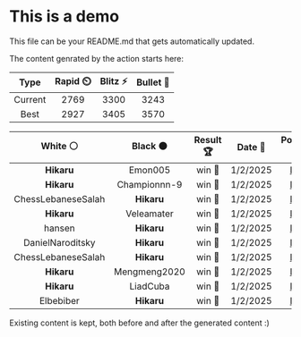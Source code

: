 # This is a demo

This file can be your README.md that gets automatically updated.

The content genrated by the action starts here:

<!--START_SECTION:chessStats-->
<!-- Automatically generated with https://github.com/Balastrong/chess-stats-action -->

| Type | Rapid ⏲️ | Blitz ⚡ | Bullet 🔫 |
|:---:|:---:|:---:|:---:|
| Current | 2769 | 3300 | 3243 |
| Best | 2927 | 3405 | 3570 |

| White ⚪ | Black ⚫ | Result 🏆 | Date 📅 | Position 🗺️ | Type 🕕 |
|:---:|:---:|:---:|:---:|:---:|:---:|
| **Hikaru** | Emon005 | win 🥇 | 1/2/2025 | <a href="http://www.ee.unb.ca/cgi-bin/tervo/fen.pl?select=1r1R2k1/5Npp/p3Pp2/2b1p3/2p5/8/PPP3PP/2K2R2 b - - 0 22">Link</a> | Bullet |
| **Hikaru** | Championnn-9 | win 🥇 | 1/2/2025 | <a href="http://www.ee.unb.ca/cgi-bin/tervo/fen.pl?select=8/8/p7/1p1P4/1P6/kBP5/P4BPP/2b3K1 b - - 0 40">Link</a> | Bullet |
| ChessLebaneseSalah | **Hikaru** | win 🥇 | 1/2/2025 | <a href="http://www.ee.unb.ca/cgi-bin/tervo/fen.pl?select=3r4/8/1p6/2pP1kp1/2P5/PR3K1P/1p1n4/8 w - - 2 47">Link</a> | Bullet |
| **Hikaru** | Veleamater | win 🥇 | 1/2/2025 | <a href="http://www.ee.unb.ca/cgi-bin/tervo/fen.pl?select=2R5/p2R4/1pk4p/2N1p3/2Kn4/6r1/PPP5/8 b - - 7 36">Link</a> | Bullet |
| hansen | **Hikaru** | win 🥇 | 1/2/2025 | <a href="http://www.ee.unb.ca/cgi-bin/tervo/fen.pl?select=6k1/5p2/2pbp1p1/7p/2P4P/1Q1B1KP1/P5q1/8 w - - 5 55">Link</a> | Bullet |
| DanielNaroditsky | **Hikaru** | win 🥇 | 1/2/2025 | <a href="http://www.ee.unb.ca/cgi-bin/tervo/fen.pl?select=4bk2/p4p1p/2r2P2/4P3/8/2R2K2/2p4P/8 w - - 2 46">Link</a> | Bullet |
| ChessLebaneseSalah | **Hikaru** | win 🥇 | 1/2/2025 | <a href="http://www.ee.unb.ca/cgi-bin/tervo/fen.pl?select=r3r3/pp3k1p/3p1pb1/q1pP4/2n5/2P5/P2QNPP1/2KR1B1R w - - 0 18">Link</a> | Bullet |
| **Hikaru** | Mengmeng2020 | win 🥇 | 1/2/2025 | <a href="http://www.ee.unb.ca/cgi-bin/tervo/fen.pl?select=8/pp2R3/3Q1kqp/2p5/6n1/8/PPP3PP/6K1 b - - 6 29">Link</a> | Bullet |
| **Hikaru** | LiadCuba | win 🥇 | 1/2/2025 | <a href="http://www.ee.unb.ca/cgi-bin/tervo/fen.pl?select=8/p7/8/2p5/4Qpk1/3P4/PPP4K/8 b - - 0 44">Link</a> | Bullet |
| Elbebiber | **Hikaru** | win 🥇 | 1/2/2025 | <a href="http://www.ee.unb.ca/cgi-bin/tervo/fen.pl?select=8/6bp/4p3/8/1p5k/3q4/K7/1q6 w - - 0 53">Link</a> | Bullet |

<!--END_SECTION:chessStats-->

Existing content is kept, both before and after the generated content :)
